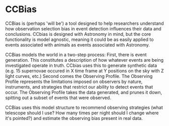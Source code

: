 # CCBias

CCBias is (perhaps 'will be') a tool designed to help researchers understand how observation selection bias in event detection influences their data and conclusions. CCbias is designed with Astronomy in mind, but the core functionality is model agnostic, meaning it could be as easily applied to events associated with animals as events associated with Astronomy.

CCBias models the world in a two-step process: First, there is event generation. This constitutes a description of how whatever events are being investigated operate in truth. CCbias uses this to generate synthetic data (e.g. 15 supernovae occured in X time frame at Y positions on the sky with Z light curves, etc.) Second comes the Observing Profile. The Observing Profile represents the limitations imposed on observers by nature, instruments, and strategies that restrict our ability to detect events that occur. The Observing Profile takes the data generated, and prunes it down, spitting out a subset of events that were observed.

CCBias uses this model structure to recommend observing strategies (what telescope should I use? How many times per night should I change where it's pointed?) and estimate the observing bias present in real data.
